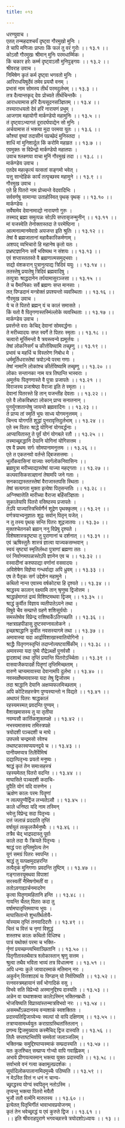 ```yaml
---
title: ०१३

---
```

धरण्युवाच ।  
एतत् तन्महदाश्चर्यं दृष्ट्वा गौरमुखो मुनिः ।  
ते चापि मणिजाः प्राप्ताः किं फलं तु वरं गुरोः ।। १३.१ ।।  
कोऽसौ गौरमुखः श्रीमान् मुनिः परमधार्म्मिकः ।  
किं चकार हरेः कर्म्म दृष्ट्वाऽसौ मुनिपुङ्गवः ।। १३.२ ।।  
श्रीवराह उवाच ।  
निमिषेण कृतं कर्म दृष्ट्वा भगवतो मुनिः ।  
आरिराधयिषुर्देवं तमेव प्रययौ वनम् ।  
प्रभासं नाम सोमस्य तीर्थं परमदुर्लभम् ।। १३.३ ।।  
तत्र दैत्यान्तकृद् देवः प्रोच्यते तीर्थचिन्तकैः ।  
आराधयामास हरिं दैत्यसूदनसञ्ज्ञितम् ।। १३.४ ।।  
तस्याराधयतो देवं हरिं नारायणं प्रभुम् ।  
आजगाम महायोगी मार्कण्डेयो महामुनिः ।। १३.५ ।।  
तं दृष्ट्वाऽभ्यागतं दूरादर्घपाद्येन सो मुनिः ।  
अर्चयामास तं भक्त्या मुदा परमया युतः ।। १३.६ ।।  
कौश्यां वृष्यां तदासीनं पप्रच्छेदं मुनिस्तदा ।  
शाधिं मां मुनिशार्दूल किं करोमि महाव्रत ।। १३.७ ।।  
एवमुक्तः स विप्रेन्द्रो मार्कण्डेयो महातपाः ।  
उवाच श्लक्ष्णया वाचा मुनिं गौरमुखं तदा ।। १३.८ ।।  
मार्कण्डेय उवाच ।  
एतदेव महत्कृत्यं यत्सतां सङ्गमो भवेत् ।  
यत्तु सान्देहिकं कार्यं तत्पृच्छस्व महामुने ।। १३.९ ।।  
गौरमुख उवाच ।  
एते हि पितरो नाम प्रोच्यन्ते वेदवादिभिः ।  
सर्ववर्णषु सामान्या उताहोस्वित् पृथक् पृथक् ।। १३.१० ।।  
मार्कण्डेयः ।  
सर्वेषामेव देवानामाद्यो नारायणो गुरुः ।  
तस्माद् ब्रह्मा समुत्पन्नः सोऽपि सप्तासृजन्मुनीन् ।। १३.११ ।।  
मां यजस्वेति तेनोक्तास्तदा ते परमेष्ठिना ।  
आत्मनात्मानमेवाग्रे अयजन्त इति श्रुतिः ।। १३.१२ ।।  
तेषां वै ब्रह्मजातानां महावैकारिकर्मणाम् ।  
अशपद् व्यभिचारो हि महानेष कृतो यतः ।  
प्रभ्रष्टज्ञानिनः सर्वे भविष्यथ न संशयः ।। १३.१३ ।।  
एवं शप्तास्ततस्ते वै ब्रह्मणात्मसमुद्भवाः ।  
सद्यो वंशकरान् पुत्रानुत्पाद्य त्रिदिवं ययुः ।। १३.१४ ।।  
ततस्तेषु प्रयातेषु त्रिदिवं ब्रह्मवादिषु ।  
तत्पुत्राः श्राद्धदानेन तर्पयामासुरञ्जसा ।। १३.१५ ।।  
ते च वैमानिकाः सर्वे ब्रह्मणः सप्त मानसाः ।  
तत् पिण्डदानं मन्त्रोक्तं प्रपश्यन्तो व्यवस्थिताः ।। १३.१६ ।।  
गौरमुख उवाच ।  
ये च ते पितरो ब्रह्मन् यं च कालं समासते ।  
किं यतो वै पितृगणास्तस्मिंल्लोके व्यवस्थिताः ।। १३.१७ ।।  
मार्कण्डेय उवाच ।  
प्रवर्त्तन्ते वराः केचिद् देवानां सोमवर्द्धनाः ।  
ते मरीच्यादयः सप्त स्वर्गे ते पितरः स्मृताः ।। १३.१८ ।।  
चत्वारो मूर्त्तिमन्तो वै त्रयस्त्वन्ये ह्यमूर्त्तयः ।  
तेषां लोकनिसर्गं च कीर्त्तयिष्यामि तच्छृणु ।। १३.१९ ।।  
प्रभावं च महर्धि च विस्तरेण निबोध मे ।  
धर्ममूर्तिधरास्तेषां त्रयोऽन्ये परमा गणाः ।  
तेषां नामानि लोकांश्च कीर्तयिष्यामि तच्छृणु ।। १३.२० ।।  
लोकाः सन्तानका नाम यत्र तिष्ठन्ति भास्वराः ।  
अमूर्त्तयः पितृगणास्ते वै पुत्राः प्रजापतेः ।। १३.२१ ।।  
विराजस्य प्रजाश्रेष्ठा वैराजा इति ते स्मृताः ।।  
देवानां पितरस्ते हि तान् यजन्तीह देवताः ।। १३.२२ ।।  
एते वै लोकविभ्रष्टा लोकान् प्राप्य सनातनान् ।  
पुनर्युगशतान्तेषु जायन्ते ब्रह्मवादिनः ।। १३.२३ ।।  
ते प्राप्य तां स्मृतिं भूयः साध्य योगमनुत्तमम् ।  
चिन्त्य योगगतिं शुद्धां पुनरावृत्तिदुर्लभाम् ।। १३.२४ ।।  
एते स्म पितरः श्राद्धे योगिनां योगवर्द्धनाः ।  
आप्यायितास्तु ते पूर्वं योगं योगबले रतौ ।। १३.२५ ।।  
तस्माच्छ्राद्धानि देयानि योगिनां योगिसत्तम ।  
एष वै प्रथमः सर्गः सोमपानामनुत्तमः ।। १३.२६ ।।  
एते त एकतनवो वर्तन्ते द्बिजसत्तमाः ।  
भूर्लोकवासिनां याज्याः स्वर्गलोकनिवासिनः ।।  
ब्रह्मपुत्रा मरीच्याद्यास्तेषां याज्या महद्गताः ।। १३.२७ ।।  
कल्पवासिकसञ्ज्ञानां तेषामपि जने गताः ।  
सनकाद्यास्ततस्तेषां वैराजास्तपसि स्थिताः ।  
तेषां सत्यगता मुक्ता इत्येषा पितृसन्ततिः ।। १३.२८ ।।  
अग्निष्वात्तेति मारीच्या वैराजा बर्हिसञ्ज्ञिताः ।  
सुकालेयापि पितरो वसिष्ठस्य प्रजापतेः ।  
तेऽपि याज्यास्त्रिभिर्वर्णैर्न शूद्रेण पृथक्कृतम् ।। १३.२९ ।।  
वर्णत्रयाभ्यनुज्ञातः शूद्रः सर्वान् पितृन् यजेत् ।  
न तु तस्य पृथक् सन्ति पितरः शूद्रजातयः ।। १३.३० ।।  
मुक्तश्चेतनको ब्रह्मन् ननु विप्रेषु दृश्यते ।  
विशेषशास्त्रदृष्ट्या तु पुराणानां च दर्शनात् ।। १३.३१ ।।  
एवं ऋषिस्तुतैः शास्त्रं ज्ञात्वा याज्यकसम्भवान् ।  
स्वयं सृष्ट्यां स्मृतिर्लब्धा पुत्राणां ब्रह्मणा ततः ।  
परं निर्वाणमापन्नास्तेऽपि ज्ञानेन एव च ।। १३.३२ ।।  
वस्वादीनां कश्यपाद्या वर्णानां वसवादयः ।  
अविशेषेण विज्ञेया गन्धर्वाद्या अपि ध्रुवम् ।। १३.३३ ।।  
एष ते पैतृकः सर्ग उद्देशेन महामुने ।  
कथितो नान्त एवास्य वर्षकोट्या हि दृश्यते ।। १३.३४ ।।  
श्राद्धस्य कालान् वक्ष्यामि तान् श्रृणुष्व द्विजोत्तम ।  
श्राद्धार्हमागतं द्रव्यं विशिष्टमथवा द्विजम् ।। १३.३५ ।।  
श्राद्धं कुर्वीत विज्ञाय व्यतीपातेऽयने तथा ।  
विषुवे चैव सम्प्राप्ते ग्रहणे शशिसूर्ययोः ।  
समस्तेष्वेव विप्रेन्द्र राशिष्वर्केऽतिगच्छति ।। १३.३६ ।।  
नक्षत्रग्रहपीडासु दुष्टस्वप्नावलोकने ।  
इच्छाश्राद्धानि कुर्वीत नवसस्यागमे तथा ।। १३.३७ ।।  
अमावास्या यदा आर्द्राविशाखास्वातियोगिनो ।  
श्राद्धैः पितृगणस्तृप्तिं तदाप्नोत्यष्टवार्षिकीम् ।। १३.३८ ।।  
अमावस्या यदा पुष्ये रौद्रेऽथर्क्षे पुनर्वसौ ।  
द्वादशाब्दं तथा तृप्तिं प्रयान्ति पितरोऽर्च्चिताः ।। १३.३९ ।।  
वासवाजैकपादर्क्षे पितॄणां तृप्तिमिच्छताम् ।  
वारुणे चाप्यमावास्या देवानामपि दुर्लभा ।। १३.४० ।।  
नवस्वर्क्षेष्वमावास्या यदा तेषु द्विजोत्तम ।  
तदा श्राद्धानि देयानि अक्षय्यफलमिच्छताम् ।  
अपि कोटिसहस्त्रेण पुण्यस्यान्तो न विद्यते ।। १३.४१ ।।  
अथापरं पितरः श्राद्धकालं  
रहस्यमस्मत् प्रवदन्ति पुण्यम् ।  
वैशाखमासस्य तु या तृतीया  
नवम्यसौ कार्त्तिकशुक्लपक्षे ।। १३.४२ ।।  
नभस्यमासस्य तमिस्त्रपक्षे  
त्रयोदशी पञ्चदशी च माघे ।  
उपप्लवे चन्द्रमसो रवेश्च  
तथाष्टकास्वप्ययनद्वये च ।। १३.४३ ।।  
पानीयमप्यत्र तिलैर्विमिश्रं  
दद्यात्पितृभ्यः प्रयतो मनुष्यः ।  
श्राद्धं कृतं तेन समाःसहस्त्रं  
रहस्यमेतत् पितरो वदन्ति ।। १३.४४ ।।  
माघासिते पञ्चदशी कदाचि-  
दुपैति योगं यदि वारुणेन ।  
ऋक्षेण कालः परमः पितॄणां  
न त्वल्पपुण्यैर्द्विज लभ्यतेऽसौ ।। १३.४५ ।।  
काले धनिष्ठा यदि नाम तस्मिन्  
भवेत्तु विप्रेन्द्र सदा पितृभ्यः ।  
दत्तं जलान्नं प्रददाति तृप्तिं  
वर्षायुतं तत्कुलजैर्मनुष्यैः ।। १३.४६ ।।  
तत्रैव चेद् भाद्रपदास्तु पूर्वाः  
काले तदा यैः क्रियते पितृभ्यः ।  
श्राद्धं परा तृप्तिमुपेत्य तेन  
युगं समग्रं पितरः स्वपन्ति ।।  
श्राद्धं तु यत्पक्षमुदाहरन्ति  
तत्पैतृकं मुनिगणाः प्रवदन्ति तुष्टिम् ।। १३.४७ ।।  
गङ्गासरयूमथवा विपाशां  
सरस्वतीं नैमिषगोमतीं वा ।  
ततोऽवगाह्यार्चनमादरेण  
कृत्वा पितॄणामहितानि हन्ति ।। १३.४८ ।।  
गायन्ति चैतत् पितरः कदा तु  
वर्षामघातृप्तिमवाप्य भूयः ।  
माघासितान्ते शुभतीर्थतोयै-  
र्यास्याम तृप्तिं तनयादिदत्तैः ।। १३.४९ ।।  
चित्तं च वित्तं च नृणां विशुद्धं  
शस्तश्च कालः कथितो विधिश्च ।  
पात्रं यथोक्तं परमा च भक्ति-  
र्नृणां प्रयच्छन्त्यभिवाञ्छितानि ।। १३.५० ।।  
पितृगीतास्तथैवात्र श्लोकास्तान् श्रृणु सत्तम ।  
श्रुत्वा तथैव भविता भाव्यं तत्र विधात्मना ।। १३.५१ ।।  
अपि धन्यः कुले जायादस्माकं मतिमान् नरः ।  
अकुर्वन् वित्तशाठ्यं यः पिण्डान् यो निर्वपिष्यति ।। १३.५२ ।।  
रत्नवस्त्रमहायानं सर्वं भोगादिकं वसु ।  
विभवे सति विप्रेभ्यो अस्मानुद्दिश्य दास्यति ।। १३.५३ ।।  
अन्नेन वा यथाशक्त्या कालेऽस्मिन् भक्तिनम्रधीः ।  
भोजयिष्यति विप्राग्र्यांस्तन्मात्रविभवो नरः ।। १३.५४ ।।  
असमर्थोऽन्नदानस्य वन्यशाकं स्वशक्तितः ।  
प्रदास्यतिद्विजाग्र्येभ्यः स्वल्पां यो वापि दक्षिणाम् ।। १३.५५ ।।  
तत्राप्यसामर्थ्ययुतः कराग्राग्रस्थितांस्तिलान् ।  
प्रणम्य द्विजमुख्याय कस्मैचिद् द्विज दास्यति ।। १३.५६ ।।  
तिलैः सप्ताष्टभिर्वापि समवेतां जलाञ्जलिम् ।  
भक्तिनम्रः समुद्दिश्याप्यस्माकं सम्प्रदास्यति ।। १३.५७ ।।  
यतः कुतश्चित् सम्प्राप्य गोभ्यो वापि गवाह्निकम् ।  
अभावे प्रीणयत्यस्मान् भक्त्या युक्तः प्रदास्यति ।। १३.५८ ।।  
सर्वाभावे वनं गत्वा कक्षामूलप्रदर्शकः ।  
सूर्यादिलोकपालानामिदमुच्चैः पठिष्यति ।। १३.५९ ।।  
न मेऽस्ति वित्तं न धनं न चान्य-  
च्छ्राद्धस्य योग्यं स्वपितॄन् नतोऽस्मि ।  
तृप्यन्तु भक्त्या पितरो मयैतौ  
भुजौ ततौ वर्त्मनि मारुतस्य ।। १३.६० ।।  
इत्येतत् पितृभिर्गीतं भावाभावप्रयोजनम् ।  
कृतं तेन भवेच्छ्राद्धं य एवं कुरुते द्विज ।। १३.६१ ।।  
।। इति श्रीवराहपुराणे भगवच्छास्त्रे त्रयोदशोऽध्यायः ।। १३ ।।